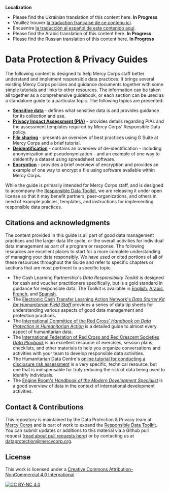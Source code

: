**Localization**
- Please find the Ukrainian translation of this content here. **In Progress**
- Veuillez trouver [la traduction française de ce contenu ici](Localization/FR).
- Encuentre [la traducción al español de este contenido aquí](Localization/ES).
- Please find the Arabic translation of this content here. **In Progress**  
- Please find the Russian translation of this content here. **In Progress**

# Data Protection & Privacy Guides
The following content is designed to help Mercy Corps staff better understand and implement responsible data practices. It brings several existing Mercy Corps policies and guidance documents together with some simple tutorials and links to other resources. The information can be taken all together as a comprehensive guidebook, or each section can be used as a standalone guide to a particular topic. The following topics are presented:

- **[Sensitive data](/Sensitive-data)** - defines what sensitive data is and provides guidance for its collection and use.
- **[Privacy Impact Assessment (PIA)](/Privacy-impact-assessment)** - provides details regarding PIAs and the assessment templates required by Mercy Corps' Responsible Data policy.
- **[File sharing](/File-sharing)** - presents an overview of best practices using G Suite at Mercy Corps and a brief tutorial.
- **[Deidentification](/Deidentification)** - contains an overview of de-identification - including anonymization and pseudonymization - and an example of one way to deidentify a dataset using spreadsheet software.
- **[Encryption](/Encryption)** - provides a brief overview of encryption and provides an example of one way to encrypt a file using software available within Mercy Corps.

While the guide is primarily intended for Mercy Corps staff, and is designed to accompany the [Responsible Data Toolkit](https://www.mercycorps.org/research-resources/responsible-data-toolkit), we are releasing it under open license so that it may benefit partners, peer-organizations, and others in need of example policies, templates, and instructions for implementing responsible data practices.

## Citations and acknowledgments
The content provided in this guide is all part of good data management practices and the larger data life cycle, or the overall activities for individual data management as part of a program or response. The following resources are excellent places to start for a more complete understanding of managing your data responsibly. We have used or cited portions of all of these resources throughout the Guide and refer to specific chapters or sections that are most pertinent to a specific topic.

- The Cash Learning Partnership's *Data Responsibility Toolkit* is designed for cash and voucher practitioners specifically, but is a gold standard in guidance for responsible data. The Toolkit is available in [English](https://www.calpnetwork.org/wp-content/uploads/2021/03/Data-Responsibility-Toolkit_A-guide-for-Cash-and-Voucher-Practitioners.pdf), [Arabic](https://www.calpnetwork.org/ar/publication/data-responsibility-toolkit-a-guide-for-cva-practitioners/), [French](https://www.calpnetwork.org/fr/publication/data-responsibility-toolkit-a-guide-for-cva-practitioners/), and [Spanish](https://www.calpnetwork.org/fr/publication/data-responsibility-toolkit-a-guide-for-cva-practitioners/).
- The [Electronic Cash Transfer Learning Action Network's *Data Starter Kit for Humanitarian Field Staff*](https://www.calpnetwork.org/wp-content/uploads/2020/06/DataStarterKitforFieldStaffELAN.pdf) provides a series of data tip sheets for understanding various aspects of good data management and protection practices.
- The [International Committee of the Red Cross' *Handbook on Data Protection in Humanitarian Action*](https://www.icrc.org/en/data-protection-humanitarian-action-handbook) is a detailed guide to almost every aspect of humanitarian data.
- The [International Federation of Red Cross and Red Crescent Societies *Data Playbook*](https://preparecenter.org/toolkit/data-playbook-toolkit/) is an excellent resource of exercises, session plans, checklists, and other materials to help you organize conversations and activities with your team to develop responsible data activities.
- The Humanitarian Data Centre's [online tutorial for conducting a disclosure risk assessment](https://centre.humdata.org/learning-path/disclosure-risk-assessment-overview/) is a very specific, technical resource, but one that is indispensable for truly reducing the risk of data being used to identify individuals.
- The [Engine Room's *Handbook of the Modern Development Specialist*](https://the-engine-room.github.io/responsible-data-handbook/) is a good overview of data in the context of international development activities.

## Contact & Contributions
This repository is maintained by the Data Protection & Privacy team at [Mercy Corps](https://www.mercycorps.org) and is part of work to expand the [Responsible Data Toolkit](https://www.mercycorps.org/research-resources/responsible-data-toolkit). You can submit updates or additions to this material via a Github pull request ([read about pull requests here](https://docs.github.com/en/pull-requests/collaborating-with-pull-requests/proposing-changes-to-your-work-with-pull-requests/about-pull-requests)) or by contacting us at dataprotection@mercycorp.org.

## License
This work is licensed under a
[Creative Commons Attribution-NonCommercial 4.0 International][cc-by-nc].

[![CC BY-NC 4.0][cc-by-nc-image]][cc-by-nc]

[cc-by-nc]: http://creativecommons.org/licenses/by-nc/4.0/
[cc-by-nc-image]: https://licensebuttons.net/l/by-nc/4.0/88x31.png
[cc-by-nc-shield]: https://img.shields.io/badge/License-CC%20BY--NC%204.0-lightgrey.svg

<!--

## Policies
Point to MC privacy policy, mention PIA, & point to Github privacy policy?

-->
